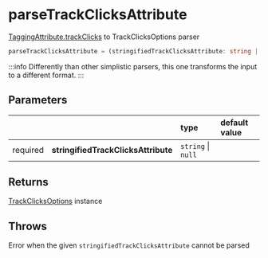 # parseTrackClicksAttribute

[TaggingAttribute.trackClicks](/TODO) to TrackClicksOptions parser

```typescript
parseTrackClicksAttribute = (stringifiedTrackClicksAttribute: string | null) => TrackClicksOptions
```  

:::info
Differently than other simplistic parsers, this one transforms the input to a different format.
:::

## Parameters
|          |                                     | type               | default value
| :-:      | :--                                 | :--                | :--           
| required | **stringifiedTrackClicksAttribute** | `string` \| `null` |

## Returns
[TrackClicksOptions](/TODO) instance

## Throws
Error when the given `stringifiedTrackClicksAttribute` cannot be parsed
